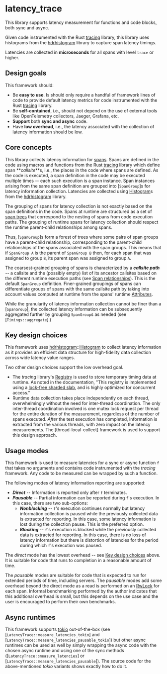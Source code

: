 # latency_trace

This library supports latency measurement for functions and code blocks, both sync and async.

Given code instrumented with the Rust [tracing](https://crates.io/crates/tracing) library, this library uses histograms from the [hdrhistogram](https://crates.io/crates/hdrhistogram) library to capture span latency timings.

Latencies are collected in **microseconds** for all spans with level `trace` or higher.

## Design goals

This framework should:

- Be **easy to use**. Is should only require a handful of framework lines of code to provide default latency metrics for code instrumented with the Rust [tracing](https://crates.io/crates/tracing) library.
- Be **self-contained**, i.e., should not depend on the use of external tools like OpenTelemetry collectors, Jaeger, Grafana, etc.
- **Support** both **sync and async** code.
- Have **low overhead**, i.e., the latency associated with the collection of latency information should be low.

## Core concepts

This library collects latency information for [spans](https://docs.rs/tracing/0.1.37/tracing/#spans). Spans are defined in the code using macros and functions from the Rust [tracing](https://crates.io/crates/tracing) library which define span **_callsite_**s, i.e., the places in the code where spans are defined. As the code is executed, a span definition in the code may be executed multiple times -- each such execution is a span instance. Span instances arising from the same span definition are grouped into [`SpanGroup`]s for latency information collection. Latencies are collected using [Histogram](https://docs.rs/hdrhistogram/latest/hdrhistogram/struct.Histogram.html)s from the [hdrhistogram](https://docs.rs/hdrhistogram/latest/hdrhistogram/) library.

The grouping of spans for latency collection is not exactly based on the span definitions in the code. Spans at runtime are structured as a set of [span trees](https://docs.rs/tracing/0.1.37/tracing/span/index.html#span-relationships) that correspond to the nesting of spans from code execution paths. The grouping of runtime spans for latency collection should respect the runtime parent-child relationships among spans.

Thus, [`SpanGroup`]s form a forest of trees where some pairs of span groups have a parent-child relationship, corresponding to the parent-child relationships of the spans associated with the span groups. This means that if `SpanGroup A` is the parent of `SpanGroup B` then, for each span that was assigned to group `B`, its parent span was assigned to group `A`.

The coarsest-grained grouping of spans is characterized by a **_callsite path_** -- a callsite and the (possibly empty) list of its ancestor callsites based on the different runtime execution paths (see [Span relationships](https://docs.rs/tracing/0.1.37/tracing/span/index.html#span-relationships)). This is the default `SpanGroup` definition. Finer-grained groupings of spans can differentiate groups of spans with the same callsite path by taking into account values computed at runtime from the spans' runtime [Attributes](https://docs.rs/tracing/0.1.37/tracing/span/struct.Attributes.html).

While the granularity of latency information collection cannot be finer than a [`SpanGroup`], the collected latency information can be subsequently aggregated further by grouping `SpanGroup`s as needed (see [`Timings::aggregate`].)

## Key design choices

This framework uses [hdrhistogram](https://docs.rs/hdrhistogram/latest/hdrhistogram/index.html)::[Histogram](https://docs.rs/hdrhistogram/latest/hdrhistogram/struct.Histogram.html#) to collect latency information as it provides an efficient data structure for high-fidelity data collection across wide latency value ranges.

Two other design choices support the low overhead goal.

- The _tracing_ library's [Registry](https://docs.rs/tracing-subscriber/0.3.17/tracing_subscriber/registry/struct.Registry.html#) is used to store temporary timing data at runtime. As noted in the documentation, "This registry is implemented using a [lock-free sharded slab](https://docs.rs/sharded-slab/0.1.4/x86_64-unknown-linux-gnu/sharded_slab/index.html), and is highly optimized for concurrent access."
- Runtime data collection takes place independently on each thread, overwhelmingly without the need for inter-thread coordination. The only inter-thread coordination involved is one mutex lock request per thread for the entire duration of the measurement, regardless of the number of spans executed. _After_ the test execution has completed, information is extracted from the various threads, with zero impact on the latency measurements. The [thread-local-collect] framework is used to support this design approach.

## Usage modes

This framework is used to measure latencies for a sync or async function `f` that takes no arguments and contains code instrumented with the _tracing_ framework. Any code to be measured can be wrapped by such a function.

The following modes of latency information reporting are supported:

- **_Direct_** -- Information is reported only after `f` terminates.
- **_Pausable_** -- Partial information can be reported during `f`'s execution. In this case, there are two sub-options:
  - **_Nonblocking_** -- `f`'s execution continues normally but latency information collection is paused while the previously collected data is extracted for reporting. In this case, some latency information is lost during the collection pause. This is the preferred option.
  - **_Blocking_** -- `f`'s execution is blocked while the previously collected data is extracted for reporting. In this case, there is no loss of latency information but there is distortion of latencies for the period during which `f`'s execution was paused.

The _direct_ mode has the lowest overhead -- see [Key design choices](#key-design-choices) above. It is suitable for code that runs to completion in a reasonable amount of time.

The _pausable_ modes are suitable for code that is expected to run for extended periods of time, including servers. The _pausable_ modes add some overhead beyond the direct mode as a read is performed on an [RwLock](https://doc.rust-lang.org/stable/std/sync/struct.RwLock.html) for each span. Informal benchmarking performed by the author indicates that this additional overhead is small, but this depends on the use case and the user is encouraged to perform their own benchmarks.

## Async runtimes

This framework supports [tokio](https://crates.io/crates/tokio) out-of-the-box (see [`LatencyTrace::measure_latencies_tokio`] and [`LatencyTrace::measure_latencies_pausable_tokio`]) but other async runtimes can be used as well by simply wrapping the async code with the chosen async runtime and using one of the sync methods ([`LatencyTrace::measure_latencies`] or [`LatencyTrace::measure_latencies_pausable`]). The source code for the above-mentioned _tokio_ variants shows exactly how to do it.
